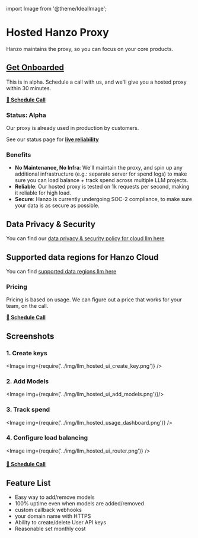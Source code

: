 import Image from '@theme/IdealImage';

# Hosted Hanzo Proxy

Hanzo maintains the proxy, so you can focus on your core products. 

## [**Get Onboarded**](https://calendly.com/d/4mp-gd3-k5k/llm-1-1-onboarding-chat)

This is in alpha. Schedule a call with us, and we'll give you a hosted proxy within 30 minutes. 

[**🚨 Schedule Call**](https://calendly.com/d/4mp-gd3-k5k/llm-1-1-onboarding-chat)

### **Status**: Alpha 

Our proxy is already used in production by customers. 

See our status page for [**live reliability**](https://status.llm.ai/)

### **Benefits**
- **No Maintenance, No Infra**: We'll maintain the proxy, and spin up any additional infrastructure (e.g.: separate server for spend logs) to make sure you can load balance + track spend across multiple LLM projects. 
- **Reliable**: Our hosted proxy is tested on 1k requests per second, making it reliable for high load.
- **Secure**: Hanzo is currently undergoing SOC-2 compliance, to make sure your data is as secure as possible.

## Data Privacy & Security

You can find our [data privacy & security policy for cloud llm here](../docs/data_security#llm-cloud)

## Supported data regions for Hanzo Cloud

You can find [supported data regions llm here](../docs/data_security#supported-data-regions-for-llm-cloud)

### Pricing

Pricing is based on usage. We can figure out a price that works for your team, on the call. 

[**🚨 Schedule Call**](https://calendly.com/d/4mp-gd3-k5k/llm-1-1-onboarding-chat)

## **Screenshots**

### 1. Create keys

<Image img={require('../img/llm_hosted_ui_create_key.png')} />

### 2. Add Models

<Image img={require('../img/llm_hosted_ui_add_models.png')}/>

### 3. Track spend 

<Image img={require('../img/llm_hosted_usage_dashboard.png')} />


### 4. Configure load balancing 

<Image img={require('../img/llm_hosted_ui_router.png')} />

#### [**🚨 Schedule Call**](https://calendly.com/d/4mp-gd3-k5k/llm-1-1-onboarding-chat)

## Feature List 

- Easy way to add/remove models
- 100% uptime even when models are added/removed
- custom callback webhooks
- your domain name with HTTPS
- Ability to create/delete User API keys
- Reasonable set monthly cost
